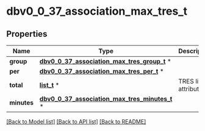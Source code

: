 # dbv0_0_37_association_max_tres_t

## Properties
Name | Type | Description | Notes
------------ | ------------- | ------------- | -------------
**group** | [**dbv0_0_37_association_max_tres_group_t**](dbv0_0_37_association_max_tres_group.md) \* |  | [optional] 
**per** | [**dbv0_0_37_association_max_tres_per_t**](dbv0_0_37_association_max_tres_per.md) \* |  | [optional] 
**total** | [**list_t**](dbv0_0_37_tres_list_inner.md) \* | TRES list of attributes | [optional] 
**minutes** | [**dbv0_0_37_association_max_tres_minutes_t**](dbv0_0_37_association_max_tres_minutes.md) \* |  | [optional] 

[[Back to Model list]](../README.md#documentation-for-models) [[Back to API list]](../README.md#documentation-for-api-endpoints) [[Back to README]](../README.md)


